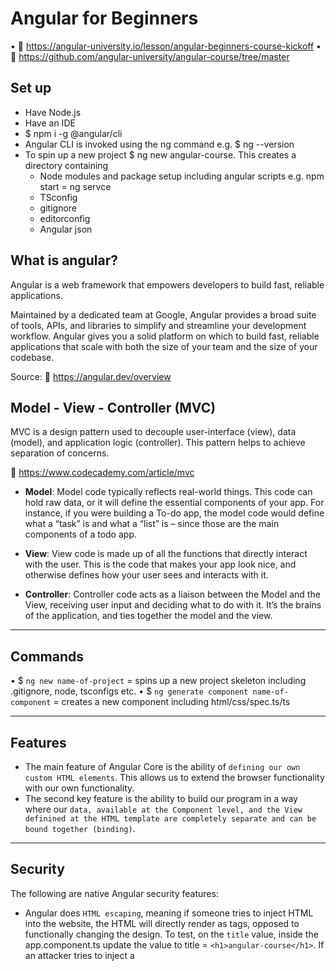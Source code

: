 # Angular for Beginners

• 🔗 https://angular-university.io/lesson/angular-beginners-course-kickoff
• 🔗 https://github.com/angular-university/angular-course/tree/master

## Set up 
- Have Node.js
- Have an IDE
- $ npm i -g @angular/cli
- Angular CLI is invoked using the ng command e.g. $ ng --version 
- To spin up a new project $ ng new angular-course. This creates a directory containing
   - Node modules and package setup including angular scripts e.g. npm start = ng servce
   - TSconfig
   - gitignore
   - editorconfig
   - Angular json

## What is angular?

Angular is a web framework that empowers developers to build fast, reliable applications.

Maintained by a dedicated team at Google, Angular provides a broad suite of tools, APIs, and libraries to simplify and streamline your development workflow. Angular gives you a solid platform on which to build fast, reliable applications that scale with both the size of your team and the size of your codebase.

Source: 🔗 https://angular.dev/overview

## Model - View - Controller (MVC)

MVC is a design pattern used to decouple user-interface (view), data (model), and application logic (controller). This pattern helps to achieve separation of concerns.

🔗 https://www.codecademy.com/article/mvc


- **Model**: Model code typically reflects real-world things. This code can hold raw data, or it will define the essential components of your app. For instance, if you were building a To-do app, the model code would define what a “task” is and what a “list” is – since those are the main components of a todo app. 

- **View**: View code is made up of all the functions that directly interact with the user. This is the code that makes your app look nice, and otherwise defines how your user sees and interacts with it. 

- **Controller**: Controller code acts as a liaison between the Model and the View, receiving user input and deciding what to do with it. It’s the brains of the application, and ties together the model and the view.

------------------------

## Commands

• $ `ng new name-of-project` = spins up a new project skeleton including .gitignore, node, tsconfigs etc.
• $ `ng generate component name-of-component` = creates a new component including html/css/spec.ts/ts


------------------------

## Features

- The main feature of Angular Core is the ability of `defining our own custom HTML elements`. This allows us to extend the browser functionality with our own functionality.
- The second key feature is the ability to build our program in a way where our `data, available at the Component level, and the View definined at the HTML template are completely separate and can be bound together (binding)`.

------------------------

## Security

The following are native Angular security features:

- Angular does `HTML escaping`, meaning if someone tries to inject HTML into the website, the HTML will directly render as tags, opposed to functionally changing the design. To test, on the `title` value, inside the app.component.ts update the value to   title = `<h1>angular-course</h1>`.  If an attacker tries to inject a <script> the same thing happens. The HTML is escaped and the raw HTML of the script is rendered. 

------------------------


## DOM: Element - Events

Element is the most general base class from which all element objects (i.e. objects that represent elements) in a Document inherit. It only has methods and properties common to all kinds of elements. More specific classes inherit from Element.

You can add listeners for any native events, such as: click, keydown, mouseover, etc. Check out the all available events on [elements on MDN](https://developer.mozilla.org/en-US/docs/Web/API/Element#events).


------------------------

## Syntax

{{ word }} = Interpolation syntax and allows us to access the data in the View. Javascript expression that will be evaluted in the context of the Component class. This is a binding expression. This syntax can also extract values from an object defined on the Component e.g. {{ data.title }}


### Binding

In Angular, a binding creates a dynamic connection between a component's template and its data. This connection ensures that changes to the component's data automatically update the rendered template.

- value="Test" is a plain string
- [value]="data.title"  will bind the path defined on the component
- [value]="'Plain string'" (note the single contained quotes) will render a plain string. But rather use the first example value="Plain string"
- <input class="demo" [value]="title" #titleInput/> the #titleInput is the name of the input box. This is called a Template Reference, and we can now refer to this reference at other parts of the template.
- `@Input()` has three methods: required, alias and transform e.g. `@Input({ required: true })`. This is good to use as it is better to get a compilation error, opposed to a run-time error.
- `@Output()` & `EventEmitter`: Use EventEmitter in components with the @Output directive to emit custom events synchronously or asynchronously, and register handlers for those events by subscribing to an instance.
    - `$event` access the `event` object with the $event argument passed to the output event handler. e.g. `(courseSelected)="courseSelected($event)"`

💡 Template references and live updates of information on the website is one of the most important features of the Angular Core module. Automatically reflecting in the view, any modification of the data. This is a type of `change detection`.


### Directives

- `*ngFor` has been updated to `@for`
- `*ngIf` has been updated to `@if`

#### @for

🔗 https://angular.dev/api/core/@for

Note that the tracking function is mandatory ergo @for(x of y, track x.key). This is a safer developer experience to handle the removal/addition/change of element positions. Ensure the track expression is effectively used to identify each item `uniquely` e.g. by using ids/uuids etc. You can also write custom functions and invoke using `track functionName`. If you don't have a unique identifier in your array, as a last resort use `track $index`. Not as efficient for Angular but will resolve compilation errors. Best practise is to have a unique identifier.

Used in conjunction with `@empty` as a fallback.

Always available implicit variables:

- `$index` gives access to the index within the array
- `$count` gives a total count of the elements within the array

The following are useful for styling
- `$first`: The first element in the array
- `$last`: The last element in the array
- `$even`: Even elements in the array
- `$odd`: Odd elements in the array

💡 Note that `let` is needed for the extra options, but not for the main looping variable. With these additional options you can either do:
a. `let index = $index` then in the HTML = `[index]="index"`, this allows you to create aliases e.g. let indx = $index, or simply
b. Inside the html `[index]="$index"`. No let statement required.

##### *ngFor

This is the predecessor to @for. 

Comparison:

```html
    <course-card *ngFor="let course of courses; index as i; first as isFirst"
      [class.is-first]="isFirst"
      [course]="course"
      (courseSelected)="courseSelected($event)"
      [index]="i + 1"
    ></course-card>
```

```html
    @for (course of courses; track course.id;){
    <course-card
      [class.is-first]="$first"
      [course]="course"
      [index]="$index"
      (courseSelected)="courseSelected($event)"
    ></course-card>
    }
    @empty{
      <h1>No courses exist</h1>
    }
```


#### @if

🔗 https://angular.dev/api/core/@if

This is less verbose that ngIf and more intuitive with no need for imports (immediately available for use).

Very similar to Javascript:
- if
- else if 
- else

##### *ngIf

This is the predecessor to @if.


Comparison:

```html
  <img alt="Angular Logo" *ngIf="course.iconUrl; else noImage" [src]="course.iconUrl" width="300" />

    <ng-template #noImage>
      <p>No image is available</p>
    </ng-template>
```

```html
 @if(course.iconUrl){
    <img
    width="300"
    alt="Angular Logo"
    [src]="course.iconUrl"
  />
  }
  @else{
    <h2>No image available!</h2>
  }
  ```


#### class vs [ngClass] vs [ngStyle]

- Most of the time we want to style our components with plain css classes. ergo class="".
- [ngClass] is used for conditionally adding/removing classes and should be used _a lot_ more than [ngStyle].
    - Typically we only want to use ngClass for *css state classes* that indicate the prescence of a state in the component.
- [ngStyle] is used for *data dependant content* e.g. the background image property in the below example. 


##### [ngClass]

🔗 https://angular.dev/api/common/NgClass?tab=description

Adds and removes CSS classes (styles) on an HTML element, depending on the content of the data.
Not meant to replace the class="" property, so if the styles are *constant* do use class. Whereas if the style
is *conditional*, use ngClass.

_Basic_

```html
<div class="course-card" *ngIf="course"
  [ngClass]="beginner">
```

_More advanced_

We can pass in properties and define them in the object:

```html
<div class="course-card" *ngIf="course"
  [ngClass]="{'beginner': false, 'course-card': true}">
```

We can pass in a function. This is the *recommended* approached as it keeps the template readable:

```html
<div class="course-card" [ngClass]="cardClasses()">
```


```ts
  cardClasses() {
    return {
      'beginner': this.course.category === "BEGINNER",
      'course-card': true
    }
  }

  // Alternative

  cardClasses() {
    if (this.course.category === "BEGINNER") {
      return ['beginner'] // We can also return the string directly
    }
  }
  ```

##### [ngStyle]

🔗 https://angular.dev/api/common/NgStyle

For a single style, the direct style directive can be used e.g.

```html
<div class="course-card" [style.text-decoration]="'underline'">
```

However, for multiple styles this is where ngStyle comes in useful. [ngStyle] takes an object of style properties.


```html
<div class="course-card" [ngStyle]="{'text-decoration': 'underline'}">
```

And same as [ngClass], we can return a function with the styles defined

```html
<div class="course-card" [ngStyle]="cardStyles()">
```

```ts
  cardStyles() {
    return {
      'background-image': 'url(' + this.course.iconUrl + ')',
      'text-decoration': 'underline',
    }
  }
```

#### [@switch]

🔗 https://angular.dev/api/core/@switch


Very intuitive and easy to reason about. 

- Switch directive wraps around
    - case for the scenario
    - default as the fallback

```html
  <div class="course-category">
    @switch(course.category){ 
      @case ("BEGINNER"){
      <div class="category">Beginner</div>
      } @case ("INTERMEDIATE"){
      <div class="category">Intermediate</div>
      } @case ("ADVANCED"){
      <div class="category">Advanced</div>
      } @default{
      <div class="category">Unknown</div>
      } 
    }
  </div>
```

##### [ngSwitch]

This is the predecessor to @switch.

```html
  <div class="course-category" [ngSwitch]="course.category">
    <div class="category" *ngSwitchCase="'BEGINNER'">Beginner</div>
    <div class="category" *ngSwitchCase="'INTERMEDIATE'">Intermediate</div>
    <div class="category" *ngSwitchCase="'ADVANCED'">Advanced</div>
    <div class="category" *ngSwitchDefault>Unknown</div>
  </div>
  ```
  
⏭️ Resume at [angular-university.io](https://angular-university.io/lesson/angular-beginners-pipes)


